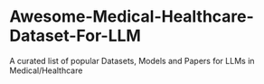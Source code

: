 # Awesome-Medical-Healthcare-Dataset-For-LLM
A curated list of popular Datasets, Models and Papers for LLMs in Medical/Healthcare
